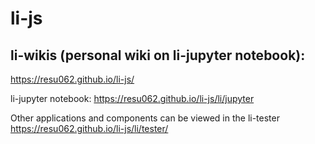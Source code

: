 # li-js

## li-wikis (personal wiki on li-jupyter notebook):
https://resu062.github.io/li-js/

li-jupyter notebook:
https://resu062.github.io/li-js/li/jupyter



Other applications and components can be viewed in the li-tester
https://resu062.github.io/li-js/li/tester/
